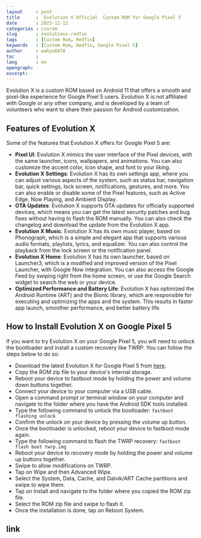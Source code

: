 ```yaml
---
layout     : post
title      :  Evolution X Official  Custom ROM for Google Pixel 5
date       : 2023-12-12
categories : cusrom
slug       : evolutionx-redfin
tags       : [Custom Rom, Redfin]
keywords   : [Custom Rom, Redfin, Google Pixel 5]
author     : wahyu6070
toc        : 
lang       : en
opengraph:
excerpt:
---
```



Evolution X is a custom ROM based on Android 11 that offers a smooth and pixel-like experience for Google Pixel 5 users. Evolution X is not affiliated with Google or any other company, and is developed by a team of volunteers who want to share their passion for Android customization.

## Features of Evolution X

Some of the features that Evolution X offers for Google Pixel 5 are:

- **Pixel UI**: Evolution X mimics the user interface of the Pixel devices, with the same launcher, icons, wallpapers, and animations. You can also customize the accent color, icon shape, and font to your liking.
- **Evolution X Settings**: Evolution X has its own settings app, where you can adjust various aspects of the system, such as status bar, navigation bar, quick settings, lock screen, notifications, gestures, and more. You can also enable or disable some of the Pixel features, such as Active Edge, Now Playing, and Ambient Display.
- **OTA Updates**: Evolution X supports OTA updates for officially supported devices, which means you can get the latest security patches and bug fixes without having to flash the ROM manually. You can also check the changelog and download the update from the Evolution X app.
- **Evolution X Music**: Evolution X has its own music player, based on Phonograph, which is a simple and elegant app that supports various audio formats, playlists, lyrics, and equalizer. You can also control the playback from the lock screen or the notification panel.
- **Evolution X Home**: Evolution X has its own launcher, based on Launcher3, which is a modified and improved version of the Pixel Launcher, with Google Now integration. You can also access the Google Feed by swiping right from the home screen, or use the Google Search widget to search the web or your device.
- **Optimized Performance and Battery Life**: Evolution X has optimized the Android Runtime (ART) and the Bionic library, which are responsible for executing and optimizing the apps and the system. This results in faster app launch, smoother performance, and better battery life.

## How to Install Evolution X on Google Pixel 5

If you want to try Evolution X on your Google Pixel 5, you will need to unlock the bootloader and install a custom recovery like TWRP. You can follow the steps below to do so:

- Download the latest Evolution X for Google Pixel 5 from [here](https://sourceforge.net/projects/evolution-x/files/redfin/).
- Copy the ROM zip file to your device's internal storage.
- Reboot your device to fastboot mode by holding the power and volume down buttons together.
- Connect your device to your computer via a USB cable.
- Open a command prompt or terminal window on your computer and navigate to the folder where you have the Android SDK tools installed.
- Type the following command to unlock the bootloader: `fastboot flashing unlock`
- Confirm the unlock on your device by pressing the volume up button.
- Once the bootloader is unlocked, reboot your device to fastboot mode again.
- Type the following command to flash the TWRP recovery: `fastboot flash boot twrp.img`
- Reboot your device to recovery mode by holding the power and volume up buttons together.
- Swipe to allow modifications on TWRP.
- Tap on Wipe and then Advanced Wipe.
- Select the System, Data, Cache, and Dalvik/ART Cache partitions and swipe to wipe them.
- Tap on Install and navigate to the folder where you copied the ROM zip file.
- Select the ROM zip file and swipe to flash it.
- Once the installation is done, tap on Reboot System.

## link

<!-- [Android 14](https://sourceforge.net/projects/evolution-x/files/redfin/14/) -->

<!-- [Android 13](https://sourceforge.net/projects/evolution-x/files/redfin/13/) -->
